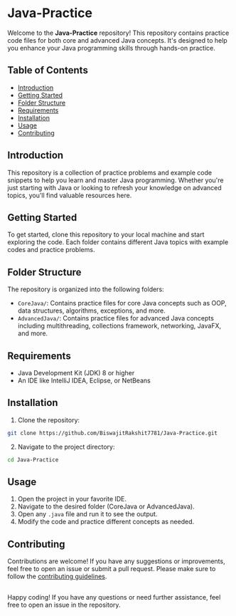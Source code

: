 
# Java-Practice

Welcome to the **Java-Practice** repository! This repository contains practice code files for both core and advanced Java concepts. It's designed to help you enhance your Java programming skills through hands-on practice.

## Table of Contents

- [Introduction](#introduction)
- [Getting Started](#getting-started)
- [Folder Structure](#folder-structure)
- [Requirements](#requirements)
- [Installation](#installation)
- [Usage](#usage)
- [Contributing](#contributing)

## Introduction

This repository is a collection of practice problems and example code snippets to help you learn and master Java programming. Whether you're just starting with Java or looking to refresh your knowledge on advanced topics, you'll find valuable resources here.

## Getting Started

To get started, clone this repository to your local machine and start exploring the code. Each folder contains different Java topics with example codes and practice problems.

## Folder Structure

The repository is organized into the following folders:

- `CoreJava/`: Contains practice files for core Java concepts such as OOP, data structures, algorithms, exceptions, and more.
- `AdvancedJava/`: Contains practice files for advanced Java concepts including multithreading, collections framework, networking, JavaFX, and more.

## Requirements

- Java Development Kit (JDK) 8 or higher
- An IDE like IntelliJ IDEA, Eclipse, or NetBeans

## Installation

1. Clone the repository:

```bash
git clone https://github.com/BiswajitRakshit7781/Java-Practice.git
```

2. Navigate to the project directory:

```bash
cd Java-Practice
```

## Usage

1. Open the project in your favorite IDE.
2. Navigate to the desired folder (CoreJava or AdvancedJava).
3. Open any `.java` file and run it to see the output.
4. Modify the code and practice different concepts as needed.

## Contributing

Contributions are welcome! If you have any suggestions or improvements, feel free to open an issue or submit a pull request. Please make sure to follow the [contributing guidelines](CONTRIBUTING.md).

##

Happy coding! If you have any questions or need further assistance, feel free to open an issue in the repository.
